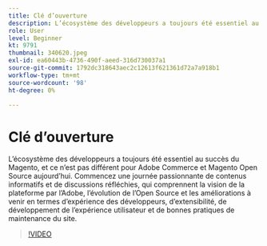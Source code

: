 ```yaml
---
title: Clé d’ouverture
description: L’écosystème des développeurs a toujours été essentiel au succès du Magento, et ce n’est pas différent pour Adobe Commerce et Magento Open Source aujourd’hui. Démarrage ... (Les descriptions doivent être comprises entre 60 et 160 caractères)
role: User
level: Beginner
kt: 9791
thumbnail: 340620.jpeg
exl-id: ea60443b-4736-490f-aeed-316d730037a1
source-git-commit: 1792dc318643aec2c12613f621361d72a7a918b1
workflow-type: tm+mt
source-wordcount: '98'
ht-degree: 0%

---
```


# Clé d’ouverture

L’écosystème des développeurs a toujours été essentiel au succès du Magento, et ce n’est pas différent pour Adobe Commerce et Magento Open Source aujourd’hui. Commencez une journée passionnante de contenus informatifs et de discussions réfléchies, qui comprennent la vision de la plateforme par l’Adobe, l’évolution de l’Open Source et les améliorations à venir en termes d’expérience des développeurs, d’extensibilité, de développement de l’expérience utilisateur et de bonnes pratiques de maintenance du site.

>[!VIDEO](https://video.tv.adobe.com/v/340620/?quality=12&learn=on)
